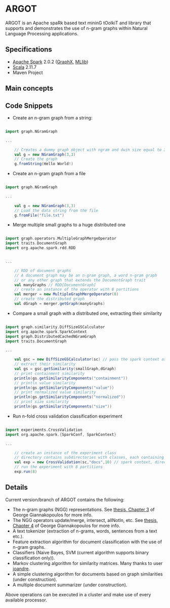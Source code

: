 # ARGOT
ARGOT is an Apache spaRk based text mininG tOolkiT and library that supports and demonstrates the use of n-gram graphs within Natural Language Processing applications.

## Specifications
* [Apache Spark](http://spark.apache.org/) 2.0.2 ([GraphX](http://spark.apache.org/graphx/), [MLlib](http://spark.apache.org/mllib/))
* [Scala](https://www.scala-lang.org/) 2.11.7
* Maven Project

## Main concepts

## Code Snippets
* Create an n-gram graph from a string:

```scala

import graph.NGramGraph

...

	// Creates a dummy graph object with ngram and dwin size equal to 3 
	val g = new NGramGraph(3,3)
	// Create the graph
	g.fromString(Hello World!)

```

* Create an n-gram graph from a file 

```scala

import graph.NGramGraph

...
        
	val g = new NGramGraph(3,3) 
	// Load the data string from the file
	g.fromFile("file.txt")

```

* Merge multiple small graphs to a huge distributed one 

```scala

import graph.operators.MultipleGraphMergeOperator
import traits.DocumentGraph
import org.apache.spark.rdd.RDD


...

	// RDD of document graphs
	// A document graph may be an n-gram graph, a word n-gram graph
	// or any other graph that extends the DocumentGraph trait
	val manyGraphs // RDD[DocumentGraph]
	// create an instance of the operator with 8 partitions
	val merger = new MultipleGraphMergeOperator(8)
	// create the distributed graph
	val dGraph = merger.getGraph(manyGraphs)

```

* Compare a small graph with a distributed one, extracting their similarity 

```scala

import graph.similarity.DiffSizeGSCalculator
import org.apache.spark.SparkContext
import graph.DistributedCachedNGramGraph
import traits.DocumentGraph

...

    val gsc = new DiffSizeGSCalculator(sc) // pass the spark context as parameter
    // extract their similarity
    val gs = gsc.getSimilarity(smallGraph,dGraph) 
    // print containment similarity
    println(gs.getSimilarityComponents("containment"))
    // println value similarity
    println(gs.getSimilarityComponents("value"))
    // print normalized value similarity
    println(gs.getSimilarityComponents("normalized"))
    // print size similarity
    println(gs.getSimilarityComponents("size"))

```

* Run n-fold cross validation classification experiment 

```scala

import experiments.CrossValidation
import org.apache.spark.{SparkConf, SparkContext}

...

	// create an instance of the experiment class
	// directory contains subdirectories with classes, each containing their corresponding texts
	val exp = new CrossValidation(sc,"docs",10) // spark context, directory to classify, number of folds
	// run the experiment with 8 partitions
	exp.run(8)

```



## Details
Current version/branch of ARGOT contains the following:
- The n-gram graphs (NGG) representations. See [thesis, Chapter 3](http://www.iit.demokritos.gr/~ggianna/thesis.pdf) of George Giannakopoulos for more info.
- The NGG operators update/merge, intersect, allNotIn, etc. See [thesis, Chapter 4](http://www.iit.demokritos.gr/~ggianna/thesis.pdf) of George Giannakopoulos for more info.
- A text tokenizer (extraction of n-grams, words, sentences from a text etc.).
- Feature extraction algorithm for document classification with the use of n-gram graphs.
- Classifiers (Naive Bayes, SVM (current algorithm supports binary classification only)).
- Markov clustering algorithm for similarity matrices. Many thanks to user [joandre](https://github.com/joandre/).
- A simple clustering algorithm for documents based on graph similarities (under construction).
- A multiple document summarizer (under construction).

Above operations can be executed in a cluster and make use of every available processor.